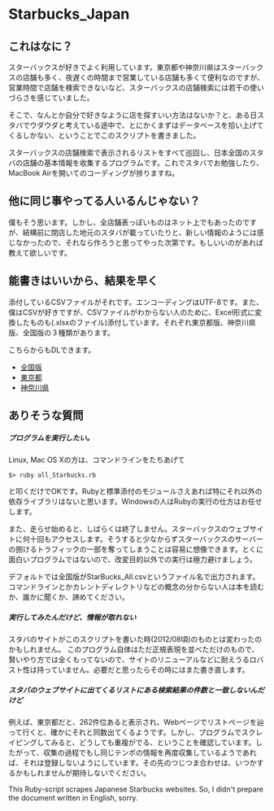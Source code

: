 Starbucks_Japan
===============

## これはなに？ ##
スターバックスが好きでよく利用しています。東京都や神奈川県はスターバックスの店舗も多く、夜遅くの時間まで営業している店舗も多くて便利なのですが、営業時間で店舗を検索できないなど、スターバックスの店舗検索には若干の使いづらさを感じていました。

そこで、なんとか自分で好きなように店を探すいい方法はないか？と、ある日スタバでウダウダと考えている途中で、とにかくまずはデータベースを拾い上げてくるしかない、ということでこのスクリプトを書きました。

スターバックスの店舗検索で表示されるリストをすべて巡回し、日本全国のスタバの店舗の基本情報を收集するプログラムです。これでスタバでお勉強したり、MacBook Airを開いてのコーディングが捗りますね。


## 他に同じ事やってる人いるんじゃない？ ##
僕もそう思います。しかし、全店舗表っぽいものはネット上でもあったのですが、結構前に閉店した地元のスタバが載っていたりと、新しい情報のようには感じなかったので、それなら作ろうと思ってやった次第です。もしいいのがあれば教えて欲しいです。
　
## 能書きはいいから、結果を早く ##
添付しているCSVファイルがそれです。エンコーディングはUTF-8です。また、僕はCSVが好きですが、CSVファイルがわからない人のために、Excel形式に変換したものも(.xlsxのファイル)添付しています。それぞれ東京都版、神奈川県版、全国版の３種類があります。


こちらからもDLできます。

* [全国版](http://www19.atpages.jp/~dashboard/starbucks/Starbucks_All.xlsx "全国版")
* [東京都](http://www19.atpages.jp/~dashboard/starbucks/Starbucks_Tokyo.xlsx "東京都")
* [神奈川県](http://www19.atpages.jp/~dashboard/starbucks/Starbucks_Kanagawa.xlsx "神奈川県")

## ありそうな質問 ##
##### プログラムを実行したい。 #####
Linux, Mac OS Xの方は、コマンドラインをたちあげて

	$> ruby all_Starbucks.rb

と叩くだけでOKです。Rubyと標準添付のモジュールさえあれば特にそれ以外の依存ライブラリはないと思います。Windowsの人はRubyの実行の仕方はお任せします。

また、走らせ始めると、しばらくは終了しません。スターバックスのウェブサイトに何十回もアクセスします。そうすると少なからずスターバックスのサーバーの捌けるトラフィックの一部を奪ってしまうことは容易に想像できます。とくに面白いプログラムではないので、改変目的以外での実行は極力避けましょう。

デフォルトでは全国版がStarBucks_All.csvというファイル名で出力されます。コマンドラインとかカレントディレクトリなどの概念の分からない人は本を読むか、誰かに聞くか、諦めてください。
	 
##### 実行してみたんだけど、情報が取れない #####
スタバのサイトがこのスクリプトを書いた時(2012/08頃)のものとは変わったのかもしれません。
このプログラム自体はただ正規表現を並べただけのもので、賢いやり方では全くもってないので、サイトのリニューアルなどに耐えうるロバスト性は持っていません。必要だと思ったらその時にはまた書き直します。

##### スタバのウェブサイトに出てくるリストにある検索結果の件数と一致しないんだけど #####
例えば、東京都だと、262件位あると表示され、Webページでリストページを辿って行くと、確かにそれと同数出てくるようです。しかし、プログラムでスクレイピングしてみると、どうしても重複がでる、ということを確認しています。したがって、収集の過程でもし同じテンポの情報を再度収集しているようであれば、それは登録しないようにしています。その先のつじつま合わせは、いつかするかもしれませんが期待しないでください。



This Ruby-script scrapes Japanese Starbucks websites. So, I didn't prepare the document written in English, sorry.
